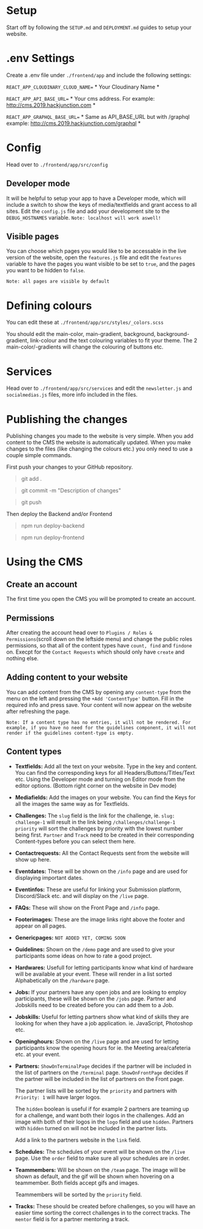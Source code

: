 # Setup

Start off by following the `SETUP.md` and `DEPLOYMENT.md` guides to setup your website.

# .env Settings

Create a .env file under `./frontend/app` and include the following settings:

`REACT_APP_CLOUDINARY_CLOUD_NAME=` \* Your Cloudinary Name \*

`REACT_APP_API_BASE_URL=` \* Your cms address. For example: http://cms.2019.hackjunction.com \*

`REACT_APP_GRAPHQL_BASE_URL=` \* Same as API_BASE_URL but with /graphql example: http://cms.2019.hackjunction.com/graphql \*

# Config

Head over to `./frontend/app/src/config`

## Developer mode

It will be helpful to setup your app to have a Developer mode, which will include a switch to show the keys of media/textfields and grant access to all sites. Edit the `config.js` file and add your development site to the `DEBUG_HOSTNAMES` variable. `Note: localhost will work aswell!`

## Visible pages

You can choose which pages you would like to be accessable in the live version of the website, open the `features.js` file and edit the `features` variable to have the pages you want visible to be set to `true`, and the pages you want to be hidden to `false`.

`Note: all pages are visible by default`

# Defining colours

You can edit these at `./frontend/app/src/styles/_colors.scss`

You should edit the main-color, main-gradient, background, background-gradient, link-colour and the text colouring variables to fit your theme. The 2 main-color/-gradients will change the colouring of buttons etc.

# Services

Head over to `./frontend/app/src/services` and edit the `newsletter.js` and `socialmedias.js` files, more info included in the files.

# Publishing the changes

Publishing changes you made to the website is very simple. When you add content to the CMS the website is automatically updated. When you make changes to the files (like changing the colours etc.) you only need to use a couple simple commands.

First push your changes to your GitHub repository.

> git add .

> git commit -m "Description of changes"

> git push

Then deploy the Backend and/or Frontend

> npm run deploy-backend

> npm run deploy-frontend

# Using the CMS

## Create an account

The first time you open the CMS you will be prompted to create an account.

## Permissions

After creating the account head over to `Plugins / Roles & Permissions`(scroll down on the leftside menu) and change the public roles permissions, so that all of the content types have `count, find` and `findone` on. Execpt for the `Contact Requests` which should only have `create` and nothing else.

## Adding content to your website

You can add content from the CMS by opening any `content-type` from the menu on the left and pressing the `+Add 'ContentType'` button. Fill in the required info and press save. Your content will now appear on the website after refreshing the page.

`Note: If a content type has no entries, it will not be rendered. For example, if you have no need for the guidelines component, it will not render if the guidelines content-type is empty.`

## Content types

-   **Textfields:**
    Add all the text on your website. Type in the key and content. You can find the corresponding keys for all Headers/Buttons/Titles/Text etc. Using the Developer mode and turning on Editor mode from the editor options. (Bottom right corner on the website in Dev mode)

-   **Mediafields:**
    Add the images on your website. You can find the Keys for all the images the same way as for Textfields.

-   **Challenges:**
    The `slug` field is the link for the challenge, ie. `slug: challenge-1` will result in the link being `/challenges/challenge-1` `priority` will sort the challenges by priority with the lowest number being first. `Partner` and `Track` need to be created in their corresponding Content-types before you can select them here.

-   **Contactrequests:**
    All the Contact Requests sent from the website will show up here.

-   **Eventdates:**
    These will be shown on the `/info` page and are used for displaying important dates.

-   **Eventinfos:**
    These are useful for linking your Submission platform, Discord/Slack etc. and will display on the `/live` page.

-   **FAQs:**
    These will show on the Front Page and `/info` page.

-   **Footerimages:**
    These are the image links right above the footer and appear on all pages.

-   **Genericpages:**
    `NOT ADDED YET, COMING SOON`

-   **Guidelines:**
    Shown on the `/demo` page and are used to give your participants some ideas on how to rate a good project.

-   **Hardwares:**
    Usefull for letting participants know what kind of hardware will be available at your event. These will render in a list sorted Alphabetically on the `/hardware` page.

-   **Jobs:**
    If your partners have any open jobs and are looking to employ participants, these will be shown on the `/jobs` page. Partner and Jobskills need to be created before you can add them to a Job.

-   **Jobskills:**
    Useful for letting partners show what kind of skills they are looking for when they have a job application. ie. JavaScript, Photoshop etc.

-   **Openinghours:**
    Shown on the `/live` page and are used for letting participants know the opening hours for ie. the Meeting area/cafeteria etc. at your event.

-   **Partners:**
    `ShowOnTerminalPage` decides if the partner will be included in the list of partners on the `/terminal` page.
    `ShowOnFrontPage` decides if the partner will be included in the list of partners on the Front page.

    The partner lists will be sorted by the `priority` and partners with `Priority: 1` will have larger logos.

    The `hidden` boolean is useful if for example 2 partners are teaming up for a challenge, and want both their logos in the challenges. Add an image with both of their logos in the `logo` field and use `hidden`. Partners with `hidden` turned on will not be included in the partner lists.

    Add a link to the partners website in the `link` field.

-   **Schedules:**
    The schedules of your event will be shown on the `/live` page. Use the `order` field to make sure all your schedules are in order.

-   **Teammembers:**
    Will be shown on the `/team` page. The image will be shown as default, and the gif will be shown when hovering on a teammember. Both fields accept gifs and images.

    Teammembers will be sorted by the `priority` field.

-   **Tracks:**
    These should be created before challenges, so you will have an easier time sorting the correct challenges in to the correct tracks. The `mentor` field is for a partner mentoring a track.
